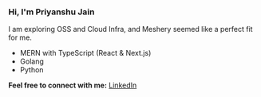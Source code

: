 ### Hi, I'm Priyanshu Jain  

I am exploring OSS and Cloud Infra, and Meshery seemed like a perfect fit for me.  
 
- MERN with TypeScript (React & Next.js)  
- Golang  
- Python  

**Feel free to connect with me:** [LinkedIn](https://www.linkedin.com/in/priyanshujain4999/)  
